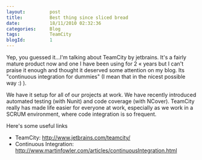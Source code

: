 ```yaml
---
layout:       	post
title:        	Best thing since sliced bread
date:         	18/11/2010 02:32:36
categories:   	Blog
tags:			TeamCity
blogId:         1
---
```


Yep, you guessed it...I'm talking about TeamCity by jetbrains. It's a fairly mature product now and one I have been using for 2 « years but I can't praise it enough and thought it deserved some attention on my blog. Its "continuous integration for dummies" (I mean that in the nicest possible way :) ).

We have it setup for all of our projects at work. We have recently introduced automated testing (with Nunit) and code coverage (with NCover). TeamCity really has made life easier for everyone at work, especially as we work in a SCRUM environment, where code integration is so frequent.

Here's some useful links
<ul>
	<li>TeamCity: <a href="http://www.jetbrains.com/teamcity/" target="_blank">http://www.jetbrains.com/teamcity/</a></li>
	<li>Continuous Integration: <a href="http://www.martinfowler.com/articles/continuousIntegration.html" target="_blank">http://www.martinfowler.com/articles/continuousIntegration.html</a></li>
</ul>
